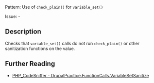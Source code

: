 Pattern: Use of `check_plain()` for `variable_set()`

Issue: -

## Description

Checks that `variable_set()` calls do not run `check_plain()` or other sanitization functions on the value.

## Further Reading

* [PHP_CodeSniffer - DrupalPractice.FunctionCalls.VariableSetSanitize](https://git.drupalcode.org/project/coder/-/tree/8.3.x/coder_sniffer/DrupalPractice/Sniffs/FunctionCalls/VariableSetSanitizeSniff.php)